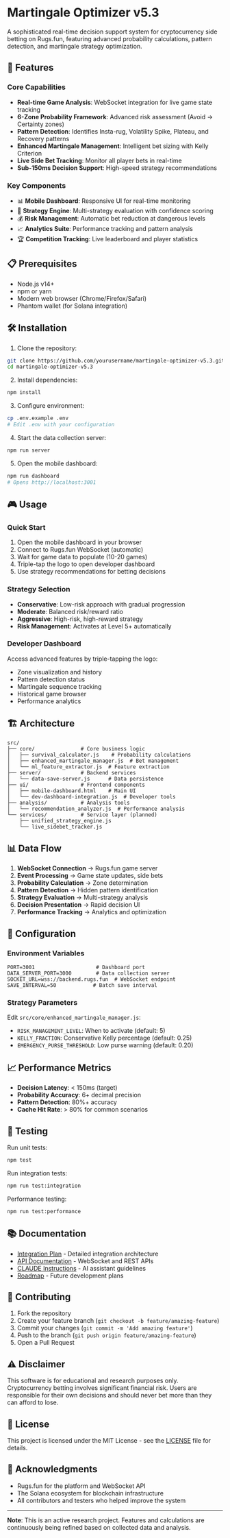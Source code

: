 # Martingale Optimizer v5.3

A sophisticated real-time decision support system for cryptocurrency side betting on Rugs.fun, featuring advanced probability calculations, pattern detection, and martingale strategy optimization.

## 🚀 Features

### Core Capabilities
- **Real-time Game Analysis**: WebSocket integration for live game state tracking
- **6-Zone Probability Framework**: Advanced risk assessment (Avoid → Certainty zones)
- **Pattern Detection**: Identifies Insta-rug, Volatility Spike, Plateau, and Recovery patterns
- **Enhanced Martingale Management**: Intelligent bet sizing with Kelly Criterion
- **Live Side Bet Tracking**: Monitor all player bets in real-time
- **Sub-150ms Decision Support**: High-speed strategy recommendations

### Key Components
- 📊 **Mobile Dashboard**: Responsive UI for real-time monitoring
- 🎯 **Strategy Engine**: Multi-strategy evaluation with confidence scoring
- 💰 **Risk Management**: Automatic bet reduction at dangerous levels
- 📈 **Analytics Suite**: Performance tracking and pattern analysis
- 🏆 **Competition Tracking**: Live leaderboard and player statistics

## 📋 Prerequisites

- Node.js v14+ 
- npm or yarn
- Modern web browser (Chrome/Firefox/Safari)
- Phantom wallet (for Solana integration)

## 🛠️ Installation

1. Clone the repository:
```bash
git clone https://github.com/yourusername/martingale-optimizer-v5.3.git
cd martingale-optimizer-v5.3
```

2. Install dependencies:
```bash
npm install
```

3. Configure environment:
```bash
cp .env.example .env
# Edit .env with your configuration
```

4. Start the data collection server:
```bash
npm run server
```

5. Open the mobile dashboard:
```bash
npm run dashboard
# Opens http://localhost:3001
```

## 🎮 Usage

### Quick Start
1. Open the mobile dashboard in your browser
2. Connect to Rugs.fun WebSocket (automatic)
3. Wait for game data to populate (10-20 games)
4. Triple-tap the logo to open developer dashboard
5. Use strategy recommendations for betting decisions

### Strategy Selection
- **Conservative**: Low-risk approach with gradual progression
- **Moderate**: Balanced risk/reward ratio
- **Aggressive**: High-risk, high-reward strategy
- **Risk Management**: Activates at Level 5+ automatically

### Developer Dashboard
Access advanced features by triple-tapping the logo:
- Zone visualization and history
- Pattern detection status
- Martingale sequence tracking
- Historical game browser
- Performance analytics

## 🏗️ Architecture

```
src/
├── core/               # Core business logic
│   ├── survival_calculator.js    # Probability calculations
│   ├── enhanced_martingale_manager.js  # Bet management
│   └── ml_feature_extractor.js  # Feature extraction
├── server/             # Backend services
│   └── data-save-server.js      # Data persistence
├── ui/                 # Frontend components
│   ├── mobile-dashboard.html    # Main UI
│   └── dev-dashboard-integration.js  # Developer tools
├── analysis/           # Analysis tools
│   └── recommendation_analyzer.js  # Performance analysis
└── services/           # Service layer (planned)
    ├── unified_strategy_engine.js
    └── live_sidebet_tracker.js
```

## 📊 Data Flow

1. **WebSocket Connection** → Rugs.fun game server
2. **Event Processing** → Game state updates, side bets
3. **Probability Calculation** → Zone determination
4. **Pattern Detection** → Hidden pattern identification
5. **Strategy Evaluation** → Multi-strategy analysis
6. **Decision Presentation** → Rapid decision UI
7. **Performance Tracking** → Analytics and optimization

## 🔧 Configuration

### Environment Variables
```env
PORT=3001                    # Dashboard port
DATA_SERVER_PORT=3000        # Data collection server
SOCKET_URL=wss://backend.rugs.fun  # WebSocket endpoint
SAVE_INTERVAL=50            # Batch save interval
```

### Strategy Parameters
Edit `src/core/enhanced_martingale_manager.js`:
- `RISK_MANAGEMENT_LEVEL`: When to activate (default: 5)
- `KELLY_FRACTION`: Conservative Kelly percentage (default: 0.25)
- `EMERGENCY_PURSE_THRESHOLD`: Low purse warning (default: 0.20)

## 📈 Performance Metrics

- **Decision Latency**: < 150ms (target)
- **Probability Accuracy**: 6+ decimal precision
- **Pattern Detection**: 80%+ accuracy
- **Cache Hit Rate**: > 80% for common scenarios

## 🧪 Testing

Run unit tests:
```bash
npm test
```

Run integration tests:
```bash
npm run test:integration
```

Performance testing:
```bash
npm run test:performance
```

## 📚 Documentation

- [Integration Plan](docs/INTEGRATION_PLAN.md) - Detailed integration architecture
- [API Documentation](docs/API.md) - WebSocket and REST APIs
- [CLAUDE Instructions](docs/CLAUDE.md) - AI assistant guidelines
- [Roadmap](docs/ROADMAP.md) - Future development plans

## 🤝 Contributing

1. Fork the repository
2. Create your feature branch (`git checkout -b feature/amazing-feature`)
3. Commit your changes (`git commit -m 'Add amazing feature'`)
4. Push to the branch (`git push origin feature/amazing-feature`)
5. Open a Pull Request

## ⚠️ Disclaimer

This software is for educational and research purposes only. Cryptocurrency betting involves significant financial risk. Users are responsible for their own decisions and should never bet more than they can afford to lose.

## 📄 License

This project is licensed under the MIT License - see the [LICENSE](LICENSE) file for details.

## 🙏 Acknowledgments

- Rugs.fun for the platform and WebSocket API
- The Solana ecosystem for blockchain infrastructure
- All contributors and testers who helped improve the system

---

**Note**: This is an active research project. Features and calculations are continuously being refined based on collected data and analysis.